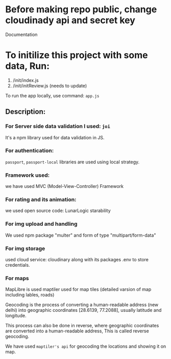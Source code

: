 # Before making repo public, change cloudinady api and secret key

Documentation

# To initilize this project with some data, Run:
1. /init/index.js
2. /init/initReview.js (needs to update)

To run the app locally, use command: `app.js`

## Description:

### For Server side data validation I used: `joi`
It's a npm library used for data validation in JS. 

### For authentication: 
`passport`, `passport-local` libraries are used using local strategy.

### Framework used:
we have used MVC (Model-View-Controller) Framework

### For rating and its animation:
we used open source code: LunarLogic starability

### For img upload and handling
We used npm package "multer" and form of type "multipart/form-data"

### For img storage
used cloud service: cloudinary along with its packages
.env to store credentials.

### For maps
MapLibre is used
maptiler used for map tiles (detailed varsion of map including lables, roads)

Geocoding is the process of converting a human-readable address (new delhi) into geographic coordinates [28.6139, 77.2088], usually latitude and longitude.

This process can also be done in reverse, where geographic coordinates are converted into a human-readable address, This is called reverse geocoding. 

We have used `maptiler's api` for geocoding the locations and showing it on map.
